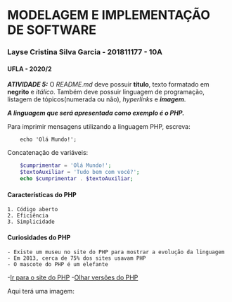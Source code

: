 # MODELAGEM E IMPLEMENTAÇÃO DE SOFTWARE

### Layse Cristina Silva Garcia - 201811177 - 10A
#### UFLA - 2020/2

**_ATIVIDADE 5:_** O _README.md_ deve possuir **título**, texto formatado em
**negrito** e _itálico_. Também deve possuir linguagem de programação, listagem
de tópicos(numerada ou não), _hyperlinks_ e **_imagem_**.

**_A linguagem que será apresentada como exemplo é o PHP._**

Para imprimir mensagens utilizando a linguagem PHP, escreva:
```
	echo 'Olá Mundo!';
```
Concatenação de variáveis:
```php
	$cumprimentar = 'Olá Mundo!';
	$textoAuxiliar = 'Tudo bem com você?';
	echo $cumprimentar . $textoAuxiliar;
```

#### Características do PHP
	1. Código aberto
	2. Eficiência
	3. Simplicidade

#### Curiosidades do PHP
	- Existe um museu no site do PHP para mostrar a evolução da linguagem
	- Em 2013, cerca de 75% dos sites usavam PHP
	- O mascote do PHP é um elefante

-[Ir para o site do PHP](https://www.php.net/)
-[Olhar versões do PHP](https://www.php.net/downloads)

Aqui terá uma imagem:
